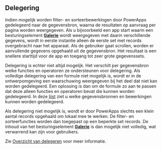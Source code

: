 ## <a name="delegation"></a>Delegering
Indien mogelijk worden filter- en sorteerbewerkingen door PowerApps gedelegeerd naar de gegevensbron, waarna de resultaten op aanvraag per pagina worden weergegeven. Als u bijvoorbeeld een app start waarin een besturingselement **[Galerie](../controls/control-gallery.md)** wordt weergegeven met daarin verschillende gegevens, wordt in eerste instantie alleen de eerste set met records overgebracht naar het apparaat. Als de gebruiker gaat scrollen, worden er aanvullende gegevens opgehaald uit de gegevensbron. Het resultaat is een snellere starttijd voor de app en toegang tot zeer grote gegevenssets.

Delegering is echter niet altijd mogelijk. Het verschilt per gegevensbron welke functies en operatoren ze ondersteunen voor delegering. Als volledige delegering van een formule niet mogelijk is, wordt er in de ontwerpomgeving een waarschuwing weergegeven bij het deel dat niet kan worden gedelegeerd. Een oplossing is dan om de formule zo aan te passen dat deze alleen functies en operatoren bevat die kunnen worden gedelegeerd.  In deze [lijst](../delegation-list.md) ziet u welke gegevensbronnen en bewerkingen kunnen worden gedelegeerd.

Als delegering niet mogelijk is, wordt er door PowerApps slechts een klein aantal records opgehaald om lokaal mee te werken. De filter- en sorteerfuncties worden dan toegepast op een beperkte set records. De inhoud van het besturingselement **[Galerie](../controls/control-gallery.md)** is dan mogelijk niet volledig, wat verwarrend kan zijn voor gebruikers. 

Zie [Overzicht van delegeren](../delegation-overview.md) voor meer informatie.

